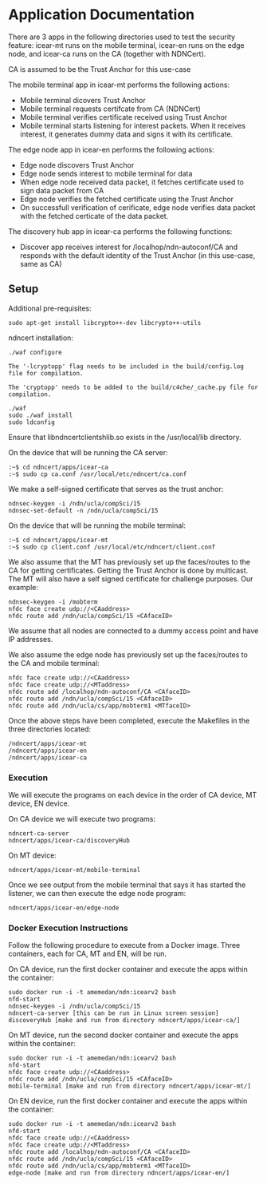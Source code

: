 Application Documentation
=========================

There are 3 apps in the following directories used to test the security feature: icear-mt runs on the mobile terminal, icear-en runs on the edge node, and icear-ca runs on the CA (together with NDNCert).

CA is assumed to be the Trust Anchor for this use-case

The mobile terminal app in icear-mt performs the following actions:

- Mobile terminal dicovers Trust Anchor
- Mobile terminal requests certifcate from CA (NDNCert)
- Mobile terminal verifies certificate received using Trust Anchor
- Mobile terminal starts listening for interest packets. When it receives interest, it generates dummy data and signs it with its certificate.

The edge node app in icear-en performs the following actions:

- Edge node discovers Trust Anchor
- Edge node sends interest to mobile terminal for data
- When edge node received data packet, it fetches certificate used to sign data packet from CA
- Edge node verifies the fetched certificate using the Trust Anchor
- On successfull verification of cerificate, edge node verifies data packet with the fetched certicate of the data packet.

The discovery hub app in icear-ca performs the following functions:

- Discover app receives interest for /localhop/ndn-autoconf/CA and responds with the default identity of the Trust Anchor (in this use-case, same as CA)


## Setup

Additional pre-requisites:
```
sudo apt-get install libcrypto++-dev libcrypto++-utils
```

ndncert installation:

```
./waf configure

The '-lcryptopp' flag needs to be included in the build/config.log file for compilation.

The 'cryptopp' needs to be added to the build/c4che/_cache.py file for compilation.

./waf
sudo ./waf install
sudo ldconfig
```
Ensure that libndncertclientshlib.so exists in the /usr/local/lib directory.

On the device that will be running the CA server:
```
:~$ cd ndncert/apps/icear-ca
:~$ sudo cp ca.conf /usr/local/etc/ndncert/ca.conf
```
We make a self-signed certificate that serves as the trust anchor:
```
ndnsec-keygen -i /ndn/ucla/compSci/15
ndnsec-set-default -n /ndn/ucla/compSci/15
```

On the device that will be running the mobile terminal:
```
:~$ cd ndncert/apps/icear-mt
:~$ sudo cp client.conf /usr/local/etc/ndncert/client.conf
```
We also assume that the MT has previously set up the faces/routes to the CA for getting certificates. Getting the Trust Anchor is done by multicast. The MT will also have a self signed certificate for challenge purposes. Our example:
```
ndnsec-keygen -i /mobterm
nfdc face create udp://<CAaddress>
nfdc route add /ndn/ucla/compSci/15 <CAfaceID>
```

We assume that all nodes are connected to a dummy access point and have IP addresses.

We also assume the edge node has previously set up the faces/routes to the CA and mobile terminal:

```
nfdc face create udp://<CAaddress>
nfdc face create udp://<MTaddress>
nfdc route add /localhop/ndn-autoconf/CA <CAfaceID>
nfdc route add /ndn/ucla/compSci/15 <CAfaceID>
nfdc route add /ndn/ucla/cs/app/mobterm1 <MTfaceID>
```

Once the above steps have been completed, execute the Makefiles in the three directories located:

```
/ndncert/apps/icear-mt
/ndncert/apps/icear-en
/ndncert/apps/icear-ca
```

### Execution

We will execute the programs on each device in the order of CA device, MT device, EN device.

On CA device we will execute two programs:
```
ndncert-ca-server
ndncert/apps/icear-ca/discoveryHub
```

On MT device:
```
ndncert/apps/icear-mt/mobile-terminal
```

Once we see output from the mobile terminal that says it has started the listener, we can then execute the edge node program:
```
ndncert/apps/icear-en/edge-node
```


### Docker Execution Instructions

Follow the following procedure to execute from a Docker image. Three containers, each for CA, MT and EN, will be run.

On CA device, run the first docker container and execute the apps within the container:
```
sudo docker run -i -t amemedan/ndn:icearv2 bash
nfd-start
ndnsec-keygen -i /ndn/ucla/compSci/15
ndncert-ca-server [this can be run in Linux screen session]
discoveryHub [make and run from directory ndncert/apps/icear-ca/]
```

On MT device, run the second docker container and execute the apps within the container:
```
sudo docker run -i -t amemedan/ndn:icearv2 bash
nfd-start
nfdc face create udp://<CAaddress>
nfdc route add /ndn/ucla/compSci/15 <CAfaceID>
mobile-terminal [make and run from directory ndncert/apps/icear-mt/]
```

On EN device, run the first docker container and execute the apps within the container:
```
sudo docker run -i -t amemedan/ndn:icearv2 bash
nfd-start
nfdc face create udp://<CAaddress>
nfdc face create udp://<MTaddress>
nfdc route add /localhop/ndn-autoconf/CA <CAfaceID>
nfdc route add /ndn/ucla/compSci/15 <CAfaceID>
nfdc route add /ndn/ucla/cs/app/mobterm1 <MTfaceID>
edge-node [make and run from directory ndncert/apps/icear-en/]
```
